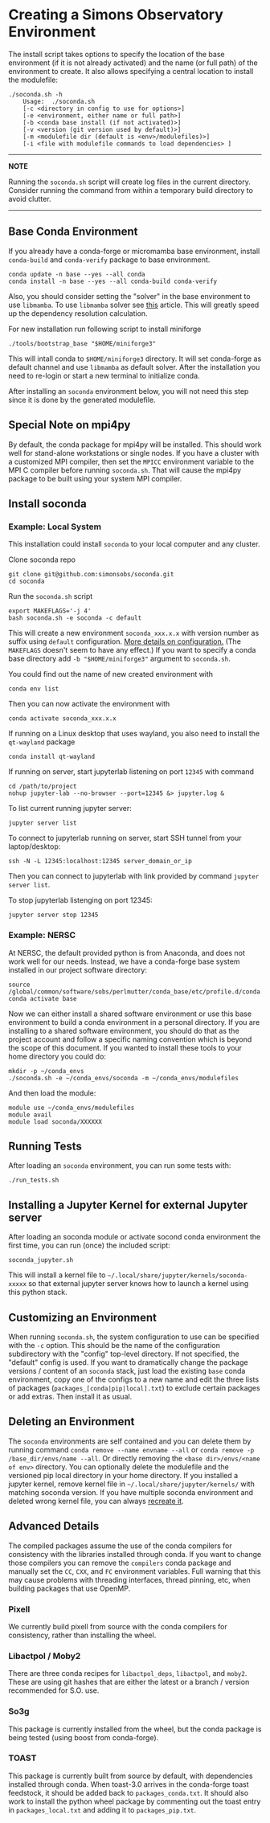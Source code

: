 # Creating a Simons Observatory Environment

The install script takes options to specify the location of the base environment
(if it is not already activated) and the name (or full path) of the environment
to create. It also allows specifying a central location to install the
modulefile:

    ./soconda.sh -h
        Usage:  ./soconda.sh
        [-c <directory in config to use for options>]
        [-e <environment, either name or full path>]
        [-b <conda base install (if not activated)>]
        [-v <version (git version used by default)>]
        [-m <modulefile dir (default is <env>/modulefiles)>]
        [-i <file with modulefile commands to load dependencies> ]

---
**NOTE**

Running the `soconda.sh` script will create log files in the current directory.
Consider running the command from within a temporary build directory to avoid
clutter.

---

## Base Conda Environment

If you already have a conda-forge or micromamba base environment, install `conda-build`
and `conda-verify` package to base environment.

    conda update -n base --yes --all conda
    conda install -n base --yes --all conda-build conda-verify

Also, you should consider setting the "solver" in the base environment
to use `libmamba`. To use `libmamba` solver see
[this](https://www.anaconda.com/blog/a-faster-conda-for-a-growing-community) article.
This will greatly speed up the dependency resolution
calculation.

For new installation run following script to install miniforge

    ./tools/bootstrap_base "$HOME/miniforge3"

This will intall conda to `$HOME/miniforge3` directory.
It will set conda-forge as default channel and use `libmamba` as default solver.
After the installation you need to re-login or start a new terminal to initialize conda.

After installing an `soconda` environment below, you will not need this step
since it is done by the generated modulefile.

## Special Note on mpi4py

By default, the conda package for mpi4py will be installed. This should work
well for stand-alone workstations or single nodes. If you have a cluster with a
customized MPI compiler, then set the `MPICC` environment variable to the MPI C
compiler before running `soconda.sh`. That will cause the mpi4py package to
be built using your system MPI compiler.

## Install soconda
### Example:  Local System
This installation could install `soconda` to your local computer and any cluster.

Clone soconda repo

    git clone git@github.com:simonsobs/soconda.git
    cd soconda

Run the `soconda.sh` script

    export MAKEFLAGS='-j 4'
    bash soconda.sh -e soconda -c default

This will create a new environment `soconda_xxx.x.x` with version number as suffix
using `default` configuration. [More details on configuration.](#customizing-an-environment)
(The `MAKEFLAGS` doesn't seem to have any effect.)
If you want to specify a conda base directory add `-b "$HOME/miniforge3"` argument to `soconda.sh`.

You could find out the name of new created environment with

    conda env list

Then you can now activate the environment with

    conda activate soconda_xxx.x.x


If running on a Linux desktop that uses wayland, you also need to install the `qt-wayland` package

    conda install qt-wayland


If running on server, start jupyterlab listening on port `12345` with command

    cd /path/to/project
    nohup jupyter-lab --no-browser --port=12345 &> jupyter.log &


To list current running jupyter server:

    jupyter server list


To connect to jupyterlab running on server, start SSH tunnel from your laptop/desktop:

    ssh -N -L 12345:localhost:12345 server_domain_or_ip

Then you can connect to jupyterlab with link provided by command `jupyter server list`.

To stop jupyterlab listenging on port 12345:

    jupyter server stop 12345


### Example:  NERSC

At NERSC, the default provided python is from Anaconda, and does not work well
for our needs. Instead, we have a conda-forge base system installed in our
project software directory:

    source /global/common/software/sobs/perlmutter/conda_base/etc/profile.d/conda.sh
    conda activate base

Now we can either install a shared software environment or use this base
environment to build a conda environment in a personal directory. If you are
installing to a shared software environment, you should do that as the project
account and follow a specific naming convention which is beyond the scope of
this document. If you wanted to install these tools to your home directory you
could do:

    mkdir -p ~/conda_envs
    ./soconda.sh -e ~/conda_envs/soconda -m ~/conda_envs/modulefiles

And then load the module:

    module use ~/conda_envs/modulefiles
    module avail
    module load soconda/XXXXXX

## Running Tests

After loading an `soconda` environment, you can run some tests with:

    ./run_tests.sh

## Installing a Jupyter Kernel for external Jupyter server

After loading an soconda module or activate socond conda environment the first time, you can run (once) the included script:

    soconda_jupyter.sh

This will install a kernel file to `~/.local/share/jupyter/kernels/soconda-xxxxx` so that external jupyter server
knows how to launch a kernel using this python stack.

## Customizing an Environment

When running `soconda.sh`, the system configuration to use can be specified
with the `-c` option. This should be the name of the configuration subdirectory
with the "config" top-level directory. If not specified, the "default" config
is used. If you want to dramatically change the package versions / content of
an `soconda` stack, just load the existing `base` conda environment, copy one
of the configs to a new name and edit the three lists of packages
(`packages_[conda|pip|local].txt`) to exclude certain packages or add extras.
Then install it as usual.

## Deleting an Environment

The `soconda` environments are self contained and you can delete them by
running command `conda remove --name envname --all` or `conda remove -p /base_dir/envs/name --all`.
Or directly removing the `<base dir>/envs/<name of env>` directory.
You can optionally delete the modulefile and the versioned pip
local directory in your home directory.
If you installed a jupyter kernel, remove kernel file in `~/.local/share/jupyter/kernels/`
with matching soconda version.
If you have multiple soconda environment and deleted wrong kernel file, you can always
[recreate it](#installing-a-jupyter-kernel).


## Advanced Details

The compiled packages assume the use of the conda compilers for consistency with
the libraries installed through conda. If you want to change those compilers you
can remove the `compilers` conda package and manually set the `CC`, `CXX`, and `FC`
environment variables. Full warning that this may cause problems with threading
interfaces, thread pinning, etc, when building packages that use OpenMP.

### Pixell

We currently build pixell from source with the conda compilers for consistency,
rather than installing the wheel.

### Libactpol / Moby2

There are three conda recipes for `libactpol_deps`, `libactpol`, and `moby2`.
These are using git hashes that are either the latest or a branch / version
recommended for S.O. use.

### So3g

This package is currently installed from the wheel, but the conda package is
being tested (using boost from conda-forge).

### TOAST

This package is currently built from source by default, with dependencies
installed through conda. When toast-3.0 arrives in the conda-forge toast
feedstock, it should be added back to `packages_conda.txt`. It should also work
to install the python wheel package by commenting out the toast entry in
`packages_local.txt` and adding it to `packages_pip.txt`.


